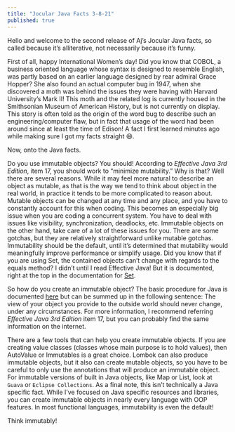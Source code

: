 ```yaml
---
title: "Jocular Java Facts 3-8-21"
published: true
---
```


Hello and welcome to the second release of Aj’s Jocular Java facts, so called because it’s alliterative, not necessarily because it’s funny.

First of all, happy International Women’s day! Did you know that COBOL, a business oriented language whose syntax is designed to resemble English, was partly based on an earlier language designed by rear admiral Grace Hopper? She also found an actual computer bug in 1947, when she discovered a moth was behind the issues they were having with Harvard University’s Mark II! This moth and the related log is currently housed in the Smithsonian Museum of American History, but is not currently on display. This story is often told as the origin of the word bug to describe such an engineering/computer flaw, but in fact that usage of the word had been around since at least the time of Edison! A fact I first learned minutes ago while making sure I got my facts straight 😄.

Now, onto the Java facts.

Do you use immutable objects? You should! According to *Effective Java 3rd Edition*, item 17, you should work to “minimize mutability.” Why is that? Well there are several reasons. While it may feel more natural to describe an object as mutable, as that is the way we tend to think about object in the real world, in practice it tends to be more complicated to reason about. Mutable objects can be changed at any time and any place, and you have to constantly account for this when coding. This becomes an especially big issue when you are coding a concurrent system. You have to deal with issues like visibility, synchronization, deadlocks, etc. Immutable objects on the other hand, take care of a lot of these issues for you. There are some gotchas, but they are relatively straightforward unlike mutable gotchas. Immutability should be the default, until it’s determined that mutability would meaningfully improve performance or simplify usage. Did you know that if you are using Set, the contained objects can’t change with regards to the equals method? I didn’t until I read Effective Java! But it is documented, right at the top in the documentation for [Set](https://docs.oracle.com/javase/8/docs/api/java/util/Set.html).

So how do you create an immutable object? The basic procedure for Java is documented [here](https://docs.oracle.com/javase/tutorial/essential/concurrency/imstrat.html) but can be summed up in the following sentence: The view of your object you provide to the outside world should never change, under any circumstances. For more information, I recommend referring *Effective Java 3rd Edition* item 17, but you can probably find the same information on the internet. 

There are a few tools that can help you create immutable objects. If you are creating value classes (classes whose main purpose is to hold values), then AutoValue or Immutables is a great choice. Lombok can also produce immutable objects, but it also can create mutable objects, so you have to be careful to only use the annotations that will produce an immutable object. For immutable versions of built in Java objects, like Map or List, look at `Guava` or `Eclipse Collections`. As a final note, this isn’t technically a Java specific fact. While I’ve focused on Java specific resources and libraries, you can create immutable objects in nearly every language with OOP features. In most functional languages, immutability is even the default!

Think immutably!

